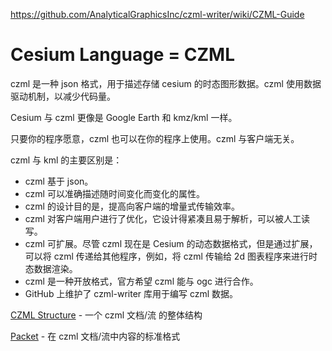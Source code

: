 https://github.com/AnalyticalGraphicsInc/czml-writer/wiki/CZML-Guide

# Cesium Language = CZML

czml 是一种 json 格式，用于描述存储 cesium 的时态图形数据。czml 使用数据驱动机制，以减少代码量。

Cesium 与 czml 更像是 Google Earth 和 kmz/kml 一样。

只要你的程序愿意，czml 也可以在你的程序上使用。czml 与客户端无关。

czml 与 kml 的主要区别是：

- czml 基于 json。
- czml 可以准确描述随时间变化而变化的属性。
- czml 的设计目的是，提高向客户端的增量式传输效率。
- czml 对客户端用户进行了优化，它设计得紧凑且易于解析，可以被人工读写。
- czml 可扩展。尽管 czml 现在是 Cesium 的动态数据格式，但是通过扩展，可以将 czml 传递给其他程序，例如，将 czml 传输给 2d 图表程序来进行时态数据渲染。
- czml 是一种开放格式，官方希望 czml 能与 ogc 进行合作。
- GitHub 上维护了 czml-writer 库用于编写 czml 数据。



[CZML Structure](https://github.com/AnalyticalGraphicsInc/czml-writer/wiki/CZML-Structure) - 一个 czml 文档/流 的整体结构

[Packet](https://github.com/AnalyticalGraphicsInc/czml-writer/wiki/Packet) - 在 czml 文档/流中内容的标准格式